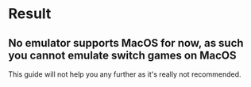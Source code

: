 # Result

## No emulator supports MacOS for now, as such you cannot emulate switch games on MacOS

This guide will not help you any further as it's really not recommended. 
